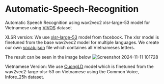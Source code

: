 # Automatic-Speech-Recognition
Automatic Speech Recognition using wav2vec2 xlsr-large-53 model for Vietnamese using [VIVOS](https://www.kaggle.com/datasets/kynthesis/vivos-vietnamese-speech-corpus-for-asr) dataset


XLSR version:
We use [xlsr-large-53](https://huggingface.co/facebook/wav2vec2-large-xlsr-53) model from facebook. The xlsr model is finetuned from the base wav2vec2 model for multiple languages. We create our own [vocab.json](https://github.com/vutl/Automatic-Speech-Recognition/blob/main/vocab.json) file which containes all Vietnameses letters.

The result can be seen in the image below
![Screenshot 2024-11-11 101728](https://github.com/user-attachments/assets/78957128-1f8c-46bd-b599-245877b37668)



Vietnamese Version:
We use [CuongLD](https://huggingface.co/CuongLD/wav2vec2-large-xlsr-vietnamese?fbclid=IwY2xjawGb_TBleHRuA2FlbQIxMAABHUr9zrZQMK7sqo_NOPgqTaWDTkkFqVjUFCA_FeL2mCMp9GWoxAf_egZvgw_aem_MJlIrNT7HykJ33nz2aoFCw) model which is finetuned from the  wav2vec2-large-xlsr-53 on Vietnamese using the Common Voice, Infore_25h dataset.
